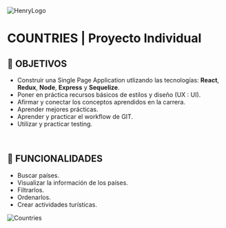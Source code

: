 ![HenryLogo](https://d31uz8lwfmyn8g.cloudfront.net/Assets/logo-henry-white-lg.png)

# **COUNTRIES** | Proyecto Individual

## **📌 OBJETIVOS**

-  Construir una Single Page Application utlizando las tecnologías: **React**, **Redux**, **Node**, **Express** y **Sequelize**.
-  Poner en práctica recursos básicos de estilos y diseño (UX : UI).
-  Afirmar y conectar los conceptos aprendidos en la carrera.
-  Aprender mejores prácticas.
-  Aprender y practicar el workflow de GIT.
-  Utilizar y practicar testing.

<br />

## **📖 FUNCIONALIDADES**

-  Buscar países.
-  Visualizar la información de los países.
-  Filtrarlos.
-  Ordenarlos.
-  Crear actividades turísticas.


 ![Countries](https://res.cloudinary.com/dyboo6pjz/image/upload/v1694747316/u0gd4bpxoyywlcve8fie.png)
